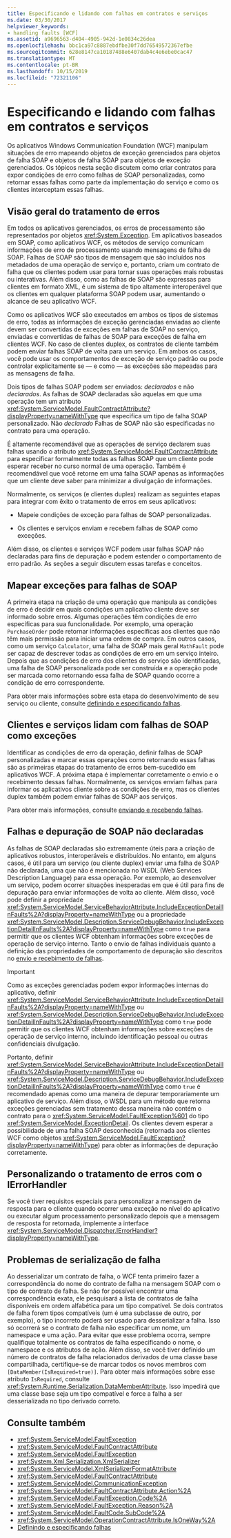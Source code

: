 ```yaml
---
title: Especificando e lidando com falhas em contratos e serviços
ms.date: 03/30/2017
helpviewer_keywords:
- handling faults [WCF]
ms.assetid: a9696563-d404-4905-942d-1e0834c26dea
ms.openlocfilehash: bbc1ca97c8887ebdfbe30f7dd76549572367efbe
ms.sourcegitcommit: 628e8147ca10187488e6407dab4c4e6ebe0cac47
ms.translationtype: MT
ms.contentlocale: pt-BR
ms.lasthandoff: 10/15/2019
ms.locfileid: "72321106"
---
```

# <a name="specifying-and-handling-faults-in-contracts-and-services"></a>Especificando e lidando com falhas em contratos e serviços

Os aplicativos Windows Communication Foundation (WCF) manipulam situações de erro mapeando objetos de exceção gerenciados para objetos de falha SOAP e objetos de falha SOAP para objetos de exceção gerenciados. Os tópicos nesta seção discutem como criar contratos para expor condições de erro como falhas de SOAP personalizadas, como retornar essas falhas como parte da implementação do serviço e como os clientes interceptam essas falhas.

## <a name="error-handling-overview"></a>Visão geral do tratamento de erros

Em todos os aplicativos gerenciados, os erros de processamento são representados por objetos <xref:System.Exception>. Em aplicativos baseados em SOAP, como aplicativos WCF, os métodos de serviço comunicam informações de erro de processamento usando mensagens de falha de SOAP. Falhas de SOAP são tipos de mensagem que são incluídos nos metadados de uma operação de serviço e, portanto, criam um contrato de falha que os clientes podem usar para tornar suas operações mais robustas ou interativas. Além disso, como as falhas de SOAP são expressas para clientes em formato XML, é um sistema de tipo altamente interoperável que os clientes em qualquer plataforma SOAP podem usar, aumentando o alcance de seu aplicativo WCF.

Como os aplicativos WCF são executados em ambos os tipos de sistemas de erro, todas as informações de exceção gerenciadas enviadas ao cliente devem ser convertidas de exceções em falhas de SOAP no serviço, enviadas e convertidas de falhas de SOAP para exceções de falha em clientes WCF. No caso de clientes duplex, os contratos de cliente também podem enviar falhas SOAP de volta para um serviço. Em ambos os casos, você pode usar os comportamentos de exceção de serviço padrão ou pode controlar explicitamente se — e como — as exceções são mapeadas para as mensagens de falha.

Dois tipos de falhas SOAP podem ser enviados: *declarados* e não *declarados*. As falhas de SOAP declaradas são aquelas em que uma operação tem um atributo <xref:System.ServiceModel.FaultContractAttribute?displayProperty=nameWithType> que especifica um tipo de falha SOAP personalizado. Não *declarado* Falhas de SOAP não são especificadas no contrato para uma operação.

É altamente recomendável que as operações de serviço declarem suas falhas usando o atributo <xref:System.ServiceModel.FaultContractAttribute> para especificar formalmente todas as falhas SOAP que um cliente pode esperar receber no curso normal de uma operação. Também é recomendável que você retorne em uma falha SOAP apenas as informações que um cliente deve saber para minimizar a divulgação de informações.

Normalmente, os serviços (e clientes duplex) realizam as seguintes etapas para integrar com êxito o tratamento de erros em seus aplicativos:

- Mapeie condições de exceção para falhas de SOAP personalizadas.

- Os clientes e serviços enviam e recebem falhas de SOAP como exceções.

Além disso, os clientes e serviços WCF podem usar falhas SOAP não declaradas para fins de depuração e podem estender o comportamento de erro padrão. As seções a seguir discutem essas tarefas e conceitos.

## <a name="map-exceptions-to-soap-faults"></a>Mapear exceções para falhas de SOAP

A primeira etapa na criação de uma operação que manipula as condições de erro é decidir em quais condições um aplicativo cliente deve ser informado sobre erros. Algumas operações têm condições de erro específicas para sua funcionalidade. Por exemplo, uma operação `PurchaseOrder` pode retornar informações específicas aos clientes que não têm mais permissão para iniciar uma ordem de compra. Em outros casos, como um serviço `Calculator`, uma falha de SOAP mais geral `MathFault` pode ser capaz de descrever todas as condições de erro em um serviço inteiro. Depois que as condições de erro dos clientes do serviço são identificadas, uma falha de SOAP personalizada pode ser construída e a operação pode ser marcada como retornando essa falha de SOAP quando ocorre a condição de erro correspondente.

Para obter mais informações sobre esta etapa do desenvolvimento de seu serviço ou cliente, consulte [definindo e especificando falhas](defining-and-specifying-faults.md).

## <a name="clients-and-services-handle-soap-faults-as-exceptions"></a>Clientes e serviços lidam com falhas de SOAP como exceções

Identificar as condições de erro da operação, definir falhas de SOAP personalizadas e marcar essas operações como retornando essas falhas são as primeiras etapas do tratamento de erros bem-sucedido em aplicativos WCF. A próxima etapa é implementar corretamente o envio e o recebimento dessas falhas. Normalmente, os serviços enviam falhas para informar os aplicativos cliente sobre as condições de erro, mas os clientes duplex também podem enviar falhas de SOAP aos serviços.

Para obter mais informações, consulte [enviando e recebendo falhas](sending-and-receiving-faults.md).

## <a name="undeclared-soap-faults-and-debugging"></a>Falhas e depuração de SOAP não declaradas

As falhas de SOAP declaradas são extremamente úteis para a criação de aplicativos robustos, interoperáveis e distribuídos. No entanto, em alguns casos, é útil para um serviço (ou cliente duplex) enviar uma falha de SOAP não declarada, uma que não é mencionada no WSDL (Web Services Description Language) para essa operação. Por exemplo, ao desenvolver um serviço, podem ocorrer situações inesperadas em que é útil para fins de depuração para enviar informações de volta ao cliente. Além disso, você pode definir a propriedade <xref:System.ServiceModel.ServiceBehaviorAttribute.IncludeExceptionDetailInFaults%2A?displayProperty=nameWithType> ou a propriedade <xref:System.ServiceModel.Description.ServiceDebugBehavior.IncludeExceptionDetailInFaults%2A?displayProperty=nameWithType> como `true` para permitir que os clientes WCF obtenham informações sobre exceções de operação de serviço interno. Tanto o envio de falhas individuais quanto a definição das propriedades de comportamento de depuração são descritos no [envio e recebimento de falhas](sending-and-receiving-faults.md).

> [!IMPORTANT]
> Como as exceções gerenciadas podem expor informações internas do aplicativo, definir <xref:System.ServiceModel.ServiceBehaviorAttribute.IncludeExceptionDetailInFaults%2A?displayProperty=nameWithType> ou <xref:System.ServiceModel.Description.ServiceDebugBehavior.IncludeExceptionDetailInFaults%2A?displayProperty=nameWithType> como `true` pode permitir que os clientes WCF obtenham informações sobre exceções de operação de serviço interno, incluindo identificação pessoal ou outras confidenciais divulgação.
>
> Portanto, definir <xref:System.ServiceModel.ServiceBehaviorAttribute.IncludeExceptionDetailInFaults%2A?displayProperty=nameWithType> ou <xref:System.ServiceModel.Description.ServiceDebugBehavior.IncludeExceptionDetailInFaults%2A?displayProperty=nameWithType> como `true` é recomendado apenas como uma maneira de depurar temporariamente um aplicativo de serviço. Além disso, o WSDL para um método que retorna exceções gerenciadas sem tratamento dessa maneira não contém o contrato para o <xref:System.ServiceModel.FaultException%601> do tipo <xref:System.ServiceModel.ExceptionDetail>. Os clientes devem esperar a possibilidade de uma falha SOAP desconhecida (retornada aos clientes WCF como objetos <xref:System.ServiceModel.FaultException?displayProperty=nameWithType>) para obter as informações de depuração corretamente.

## <a name="customizing-error-handling-with-ierrorhandler"></a>Personalizando o tratamento de erros com o IErrorHandler

Se você tiver requisitos especiais para personalizar a mensagem de resposta para o cliente quando ocorrer uma exceção no nível do aplicativo ou executar algum processamento personalizado depois que a mensagem de resposta for retornada, implemente a interface <xref:System.ServiceModel.Dispatcher.IErrorHandler?displayProperty=nameWithType>.

## <a name="fault-serialization-issues"></a>Problemas de serialização de falha

Ao desserializar um contrato de falha, o WCF tenta primeiro fazer a correspondência do nome do contrato de falha na mensagem SOAP com o tipo de contrato de falha. Se não for possível encontrar uma correspondência exata, ele pesquisará a lista de contratos de falha disponíveis em ordem alfabética para um tipo compatível. Se dois contratos de falha forem tipos compatíveis (um é uma subclasse de outro, por exemplo), o tipo incorreto poderá ser usado para desserializar a falha. Isso só ocorrerá se o contrato de falha não especificar um nome, um namespace e uma ação. Para evitar que esse problema ocorra, sempre qualifique totalmente os contratos de falha especificando o nome, o namespace e os atributos de ação. Além disso, se você tiver definido um número de contratos de falha relacionados derivados de uma classe base compartilhada, certifique-se de marcar todos os novos membros com `[DataMember(IsRequired=true)]`. Para obter mais informações sobre esse atributo `IsRequired`, consulte <xref:System.Runtime.Serialization.DataMemberAttribute>. Isso impedirá que uma classe base seja um tipo compatível e force a falha a ser desserializada no tipo derivado correto.

## <a name="see-also"></a>Consulte também

- <xref:System.ServiceModel.FaultException>
- <xref:System.ServiceModel.FaultContractAttribute>
- <xref:System.ServiceModel.FaultException>
- <xref:System.Xml.Serialization.XmlSerializer>
- <xref:System.ServiceModel.XmlSerializerFormatAttribute>
- <xref:System.ServiceModel.FaultContractAttribute>
- <xref:System.ServiceModel.CommunicationException>
- <xref:System.ServiceModel.FaultContractAttribute.Action%2A>
- <xref:System.ServiceModel.FaultException.Code%2A>
- <xref:System.ServiceModel.FaultException.Reason%2A>
- <xref:System.ServiceModel.FaultCode.SubCode%2A>
- <xref:System.ServiceModel.OperationContractAttribute.IsOneWay%2A>
- [Definindo e especificando falhas](defining-and-specifying-faults.md)
